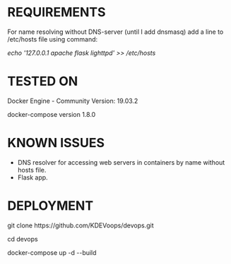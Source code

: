 REQUIREMENTS
============
For name resolving without DNS-server (until I add dnsmasq) add a line to /etc/hosts file using command:
<p><i>echo '127.0.0.1 apache flask lighttpd' >> /etc/hosts</i></p>


TESTED ON
=====================
Docker Engine - Community Version: 19.03.2
<p>docker-compose version 1.8.0</p>



KNOWN ISSUES
=====================
<ul>
  <li>DNS resolver for accessing web servers in containers by name without hosts file.</li>
  <li>Flask app.</li>
</ul>


DEPLOYMENT
=====================
<p>git clone https://github.com/KDEVoops/devops.git
<p>cd devops
<p>docker-compose up -d --build
